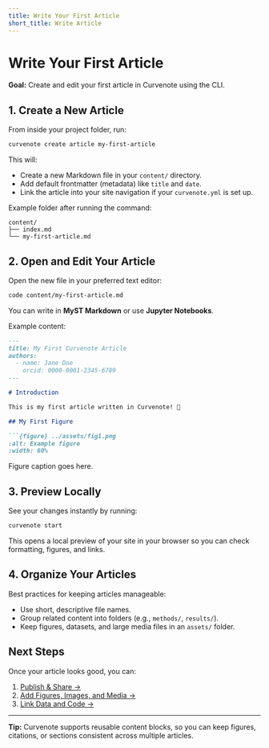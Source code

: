 ```yaml
---
title: Write Your First Article
short_title: Write Article
---
```



# Write Your First Article

**Goal:** Create and edit your first article in Curvenote using the CLI.  



## 1. Create a New Article

From inside your project folder, run:

```bash
curvenote create article my-first-article
```

This will:

- Create a new Markdown file in your `content/` directory.
- Add default frontmatter (metadata) like `title` and `date`.
- Link the article into your site navigation if your `curvenote.yml` is set up.

Example folder after running the command:

```
content/
├── index.md
└── my-first-article.md
```



## 2. Open and Edit Your Article

Open the new file in your preferred text editor:

```bash
code content/my-first-article.md
```

You can write in **MyST Markdown** or use **Jupyter Notebooks**.

Example content:

```markdown
---
title: My First Curvenote Article
authors:
  - name: Jane Doe
    orcid: 0000-0001-2345-6789
---

# Introduction

This is my first article written in Curvenote! 🎉

## My First Figure

```{figure} ../assets/fig1.png
:alt: Example figure
:width: 60%
```
Figure caption goes here.


## 3. Preview Locally

See your changes instantly by running:

```bash
curvenote start
```

This opens a local preview of your site in your browser so you can check formatting, figures, and links.



## 4. Organize Your Articles

Best practices for keeping articles manageable:

- Use short, descriptive file names.
- Group related content into folders (e.g., `methods/`, `results/`).
- Keep figures, datasets, and large media files in an `assets/` folder.



## Next Steps

Once your article looks good, you can:

1. [Publish & Share →](./publish-article.md) 
2. [Add Figures, Images, and Media →](../authoring/add-figures-media.md) 
3. [Link Data and Code →](../authoring/link-data-code.md) 

---

**Tip:** Curvenote supports reusable content blocks, so you can keep figures, citations, or sections consistent across multiple articles.
